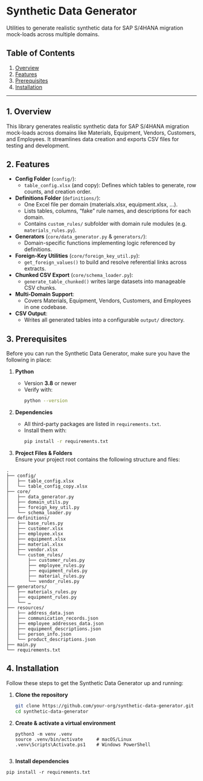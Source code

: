 # Synthetic Data Generator

Utilities to generate realistic synthetic data for SAP S/4HANA migration mock-loads across multiple domains.

## Table of Contents

1. [Overview](#overview)  
2. [Features](#features)  
3. [Prerequisites](#prerequisites)  
4. [Installation](#installation)  

---

## 1. Overview

This library generates realistic synthetic data for SAP S/4HANA migration mock-loads across domains like Materials, Equipment, Vendors, Customers, and Employees. It streamlines data creation and exports CSV files for testing and development.

## 2. Features

- **Config Folder** (`config/`):  
  - `table_config.xlsx` (and copy): Defines which tables to generate, row counts, and creation order.  
- **Definitions Folder** (`definitions/`):  
  - One Excel file per domain (materials.xlsx, equipment.xlsx, …).  
  - Lists tables, columns, “fake” rule names, and descriptions for each domain.  
  - Contains `custom_rules/` subfolder with domain rule modules (e.g. `materials_rules.py`).  
- **Generators** (`core/data_generator.py` & `generators/`):  
  - Domain-specific functions implementing logic referenced by definitions.  
- **Foreign-Key Utilities** (`core/foreign_key_util.py`):  
  - `get_foreign_values()` to build and resolve referential links across extracts.  
- **Chunked CSV Export** (`core/schema_loader.py`):  
  - `generate_table_chunked()` writes large datasets into manageable CSV chunks.  
- **Multi-Domain Support**:  
  - Covers Materials, Equipment, Vendors, Customers, and Employees in one codebase.  
- **CSV Output**:  
  - Writes all generated tables into a configurable `output/` directory.

## 3. Prerequisites

Before you can run the Synthetic Data Generator, make sure you have the following in place:

1. **Python**  
   - Version **3.8** or newer  
   - Verify with:  
     ```bash
     python --version
     ```

2. **Dependencies**  
   - All third-party packages are listed in `requirements.txt`.  
   - Install them with:
     ```bash
     pip install -r requirements.txt
     ```  

3. **Project Files & Folders**  
   Ensure your project root contains the following structure and files:

```
.
├── config/
│   ├── table_config.xlsx
│   └── table_config_copy.xlsx
├── core/
│   ├── data_generator.py
│   ├── domain_utils.py
│   ├── foreign_key_util.py
│   └── schema_loader.py
├── definitions/
│   ├── base_rules.py
│   ├── customer.xlsx
│   ├── employee.xlsx
│   ├── equipment.xlsx
│   ├── material.xlsx
│   ├── vendor.xlsx
│   └── custom_rules/
│       ├── customer_rules.py
│       ├── employee_rules.py
│       ├── equipment_rules.py
│       ├── material_rules.py
│       └── vendor_rules.py
├── generators/
│   ├── materials_rules.py
│   ├── equipment_rules.py
│   └── …  
├── resources/
│   ├── address_data.json
│   ├── communication_records.json
│   ├── employee_addresses_data.json
│   ├── equipment_descriptions.json
│   ├── person_info.json
│   └── product_descriptions.json
├── main.py
└── requirements.txt
```
## 4. Installation

Follow these steps to get the Synthetic Data Generator up and running:

1. **Clone the repository**  
   ```bash
   git clone https://github.com/your-org/synthetic-data-generator.git
   cd synthetic-data-generator

2. **Create & activate a virtual environment**
   ```
   python3 -m venv .venv
   source .venv/bin/activate     # macOS/Linux
   .venv\Scripts\Activate.ps1    # Windows PowerShell
  
4. **Install dependencies**
  ```
  pip install -r requirements.txt

